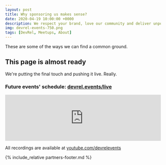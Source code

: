 ```yaml
---
layout: post
title: Why sponsoring us makes sense?
date: 2020-04-19 10:00:00 +0000
description: We respect your brand, love our community and deliver unpon the promise.
img: devrel-events-750.png
tags: [DevRel, Meetups, About]
---
```


These are some of the ways we can find a common ground.

## This page is almost ready
We're putting the final touch and pushing it live. Really.

### Future events' schedule: [devrel.events/live](https://devrel.events/live)


<div class="embed-youtube">
<iframe width="100%" height="auto" src="https://www.youtube.com/embed/videoseries?list=PLOY5WvYhE7ctJQHhoh73lp87BUFcFECfR" frameborder="0" allow="accelerometer; autoplay; encrypted-media; gyroscope; picture-in-picture" allowfullscreen></iframe></div>




All recordings are available at [youtube.com/devrelevents](https://www.youtube.com/devrelevents)

{% include_relative partners-footer.md %}